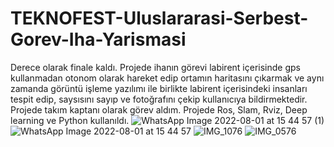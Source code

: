 # TEKNOFEST-Uluslararasi-Serbest-Gorev-Iha-Yarismasi
Derece olarak finale kaldı.
Projede ihanın görevi labirent içerisinde gps kullanmadan otonom olarak hareket edip ortamın haritasını çıkarmak
ve aynı zamanda görüntü işleme yazılımı ile birlikte labirent içerisindeki insanları tespit edip,
saysısını sayıp ve fotoğrafını çekip kullanıcıya bildirmektedir. Projede takım kaptanı olarak görev aldım.
Projede Ros, Slam, Rviz, Deep learning ve Python kullanıldı.
![WhatsApp Image 2022-08-01 at 15 44 57 (1)](https://user-images.githubusercontent.com/94199721/189327346-e41ffe7a-b019-47ac-870b-beb5b4cc33ee.jpeg)
![WhatsApp Image 2022-08-01 at 15 44 57](https://user-images.githubusercontent.com/94199721/189327400-8dc6dd0a-6b25-439f-9bae-112fac93457b.jpeg)
![IMG_1076](https://user-images.githubusercontent.com/94199721/189327821-38af6fc3-cc09-40a0-9a86-ec6dfa63c0ce.JPG)
![IMG_0576](https://user-images.githubusercontent.com/94199721/189328076-f3082f11-b94d-462a-a3c0-db567ef83758.JPG)
